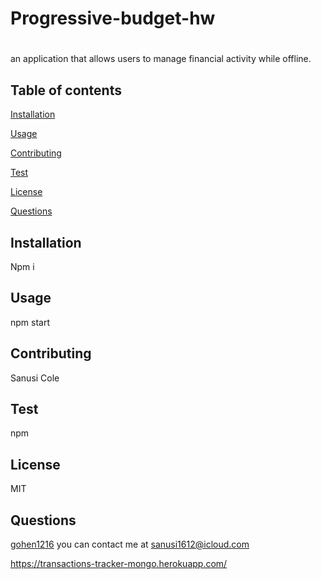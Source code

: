 # Progressive-budget-hw
# 

  an application that allows users to manage financial activity while offline.
  
  ## Table of contents
  [Installation](#installation)
 
  [Usage](#usage)

  [Contributing](#contributing)

  [Test](#test)

  [License](#license)

  [Questions](#questions)

  ## Installation
  
  Npm i
  
 
  ## Usage
  
  npm start
  
  ## Contributing

  Sanusi Cole
  
  ## Test
  
  npm

  ## License
  MIT

  ## Questions
  [gohen1216](https://github.com/gohen1216)
  you can contact me at [sanusi1612@icloud.com](mailto:sanusi1612@icloud.com)

  
  
https://transactions-tracker-mongo.herokuapp.com/   
